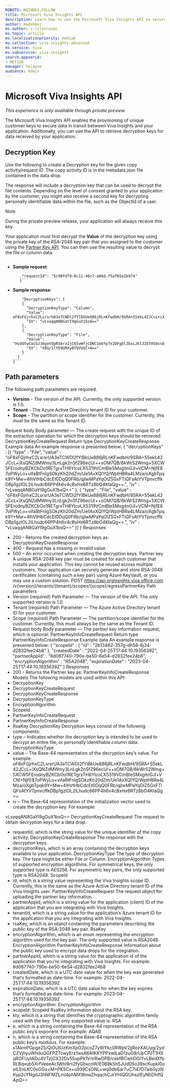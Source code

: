 ```yaml
---
ROBOTS: NOINDEX,FOLLOW
title: Microsoft Viva Insights API
description: Learn how to use the Microsoft Viva Insights API to secure moving data for more advanced analysis
author: madehmer
ms.author: v-lilyolason
ms.topic: article
ms.localizationpriority: medium 
ms.collection: viva-insights-advanced 
ms.service: viva 
ms.subservice: viva-insights 
search.appverid: 
- MET150 
manager: helayne
audience: Admin
---
```


# Microsoft Viva Insights API

*This experience is only available through private preview.*

The Microsoft Viva Insights API enables the provisioning of unique customer keys to secure data in transit between Viva Insights and your application. Additionally, you can use the API to retrieve decryption keys for data received by your application.

## Decryption Key

Use the following to create a Decryption key for the given copy activity/request ID. The copy activity ID is in the metadata.json file contained in the data drop.

The response will include a decryption key that can be used to decrypt the file contents. Depending on the level of consent granted to your application by the customer, you might also receive a second key for decrypting personally identifiable data within the file, such as the ObjectId of a user.

>[!Note]
>During the private preview release, your application will always receive this key.

Your application must first decrypt the **Value** of the decryption key using the private key of the RSA-2048 key pair that you assigned to the customer using the [Partner Key API](#partner-key-api). You can then use the resulting value to decrypt the file or column data.

```POST https://api.orginsights.viva.office.com/v{version}/tenants/{tenant}/scopes/{scope}/egressDecryptionKey
```

* **Sample request**:

  ```{
      "requestId": "5c90fd79-6c11-40c7-a66d-f5af65e2b974"
     }```

* **Sample response**:

  ```{
      "DecryptionKeys": [
      {
        "DecryptionKeyType": "Column",
        "Value": oF8xFGjrhxC2LsrsrUA3eTCWDl2fYlBkUe886jRLnKFwdbH/9SRA+55ekL42JCcL+iXsQNZdMWmy3LnLgk2nSfZ96ecU/++sOM7QB/6kWrS2Wmg+5XCW5FErodnyBZKCbOo1RETgrxTH8YlcoLX5319VCmBleSMxgitn0Jl+VCM+NjfE87oPWyLo+vifaBtFnIgSOkzKh20dZm/Ue1AxXQlYQ/WptHBRa4LMza/oXgbTpqk9Y+Mw+4IhVtHbCdcEt0DqQ0FRb/qjlwMPaYqOlZ5GxFTiQFsAtYVTpnvcffkDBp1gzlOL2iLhudc66PP4h6v4cBxHx6RTz8bO4KIaQg==",
        "IV": "vLvaqqAN8GaYI9gGuX1bsQ=="
      },
      {
        "DecryptionKeyType": "File",
        "Value": "Hv4OtwCacGJ3mgetOpRS6rx2jC65vWfjCDNCIebYpTe2DFgDlZbxLJ6l3ZETH5Oss6NlLYbWIgTiBwuQxN/a7eZBE5ZYuiG3Gk72lH0Egy7BeSN7dlyV7ryn1nC7eEpYsjOLwSdIs79JP77yvIlkNohCXgP/BVp612kL1/atxITyN2kxWO4RaMhct3izvdjreOJoxUABEAAaqCGagrgsWL1AS+5X5fduspsE8zmPJ78cm67Qt5ZbdZ+N+ilXEclSIUeVrp9iXjh94mLCn9hra8e97SXVquyAnWG5F0Wy/tjS6+pNyM/EVI/QrBCgSW7HsOJp1sQvq7u+/ZJln4zS3w==",
        "IV": "X8G/1lYE9URXyBfQVUGC+A=="
      }
    ]
  }```

## Path parameters

The following path parameters are required.

* **Version** - The version of the API. Currently, the only supported version is 1.0.
* **Tenant** - The Azure Active Directory tenant ID for your customer.
* **Scope** - The partition or scope identifier for the customer. Currently, this must be the same as the Tenant ID.

Request body
Body parameter — The create request with the unique ID of the extraction operation for which the decryption keys should be retrieved: 
DecryptionKeyCreateRequest 
Return type
DecryptionKeyCreateResponse
Example data
An example response is presented below:
{
  "decryptionKeys" : [{
    "type" : "File",
    "value" : "oF8xFGjrhxC2LsrsrUA3eTCWDl2fYlBkUe886jRLnKFwdbH/9SRA+55ekL42JCcL+iXsQNZdMWmy3LnLgk2nSfZ96ecU/++sOM7QB/6kWrS2Wmg+5XCW5FErodnyBZKCbOo1RETgrxTH8YlcoLX5319VCmBleSMxgitn0Jl+VCM+NjfE87oPWyLo+vifaBtFnIgSOkzKh20dZm/Ue1AxXQlYQ/WptHBRa4LMza/oXgbTpqk9Y+Mw+4IhVtHbCdcEt0DqQ0FRb/qjlwMPaYqOlZ5GxFTiQFsAtYVTpnvcffkDBp1gzlOL2iLhudc66PP4h6v4cBxHx6RTz8bO4KIaQg==.",
    "iv" : "vLvaqqAN8GaYI9gGuX1bsQ=="
  }, {
    "type" : "File",
    "value" : "oF8xFGjrhxC2LsrsrUA3eTCWDl2fYlBkUe886jRLnKFwdbH/9SRA+55ekL42JCcL+iXsQNZdMWmy3LnLgk2nSfZ96ecU/++sOM7QB/6kWrS2Wmg+5XCW5FErodnyBZKCbOo1RETgrxTH8YlcoLX5319VCmBleSMxgitn0Jl+VCM+NjfE87oPWyLo+vifaBtFnIgSOkzKh20dZm/Ue1AxXQlYQ/WptHBRa4LMza/oXgbTpqk9Y+Mw+4IhVtHbCdcEt0DqQ0FRb/qjlwMPaYqOlZ5GxFTiQFsAtYVTpnvcffkDBp1gzlOL2iLhudc66PP4h6v4cBxHx6RTz8bO4KIaQg==.",
    "iv" : "vLvaqqAN8GaYI9gGuX1bsQ=="
  }]
}
Responses
* 200 - Returns the created decryption keys as:
DecryptionKeyCreateResponse
* 400 - Request has a missing or invalid value.
* 500 – An error occurred when creating the decryption keys.
Partner key
A unique RSA-2048 key pair must be created for each customer that installs your application. This key cannot be reused across multiple customers. Your application can securely generate and store RSA-2048 certificates (containing such a key pair) using Azure KeyVault, or you may use a custom solution.
POST https://api.orginsights.viva.office.com /v{version}/tenants/{tenant}/scopes/{scope}/egressPartnerKey
Path parameters
* Version (required)
Path Parameter — The version of the API. The only supported version is 1.0.
* Tenant (required)
Path Parameter — The Azure Active Directory tenant ID for your customer.
* Scope (required)
Path Parameter — The partition/scope identifier for the customer. Currently, this must always be the same as the Tenant ID.
Request body
Body parameter — The partner key information request, which is optional:
PartnerKeyInfoCreateRequest 
Return type
PartnerKeyInfoCreateResponse
Example data
An example response is presented below:
{
  "scopeId" : {
    "id" : "2b13482-357g-dh58-6j34-d2832fee24b8"
  },
  "createdDate" : "2022-04-25T17:44:10.1935639Z",
  "partnerAppId" : "8d067740-790e-be50-6e54-d2832fee24b8",
  "encryptionAlgorithm" : "RSA2048",
  "expirationDate" : "2023-04-25T17:44:10.1935639Z"
}
Responses
* 200 - Returns the Partner key as: 
PartnerKeyInfoCreateResponse
Models
The following models are used within this API:
* DecryptionKey
* DecryptionKeyCreateRequest
* DecryptionKeyCreateResponse
* DecryptionKeyType
* EncryptionAlgorithm
* ScopeId
* PartnerKeyInfoCreateRequest
* PartnerKeyInfoCreateResponse
* RsaKey
DecryptionKey
Decryption keys consist of the following components:
* type – Indicates whether the decryption key is intended to be used to decrypt an entire file, or personally identifiable column data.
DecryptionKeyType
* value – The Base-64 representation of the decryption key’s value. For example: 
oF8xFGjrhxC2LsrsrUA3eTCWDl2fYlBkUe886jRLnKFwdbH/9SRA+55ekL42JCcL+iXsQNZdMWmy3LnLgk2nSfZ96ecU/++sOM7QB/6kWrS2Wmg+5XCW5FErodnyBZKCbOo1RETgrxTH8YlcoLX5319VCmBleSMxgitn0Jl+VCM+NjfE87oPWyLo+vifaBtFnIgSOkzKh20dZm/Ue1AxXQlYQ/WptHBRa4LMza/oXgbTpqk9Y+Mw+4IhVtHbCdcEt0DqQ0FRb/qjlwMPaYqOlZ5GxFTiQFsAtYVTpnvcffkDBp1gzlOL2iLhudc66PP4h6v4cBxHx6RTz8bO4KIaQg==
* iv – The Base-64 representation of the initialization vector used to create the decryption key. For example:

vLvaqqAN8GaYI9gGuX1bsQ==
DecryptionKeyCreateRequest
The request to obtain decryption keys for a data drop.
* requestId, which is the string value for the unique identifier of the copy activity.
DecryptionKeyCreateResponse
The response with the decryption keys.
* decryptionKeys, which is an array containing the decryption keys available to your application.
DecryptionKeyType
The type of decryption key. The type might be either File or Column.
EncryptionAlgorithm
Types of supported encryption algorithms. For symmetrical keys, the only supported type is AES256. For asymmetric key pairs, the only supported type is RSA2048.
ScopeId
* id, which is a string value representing the Viva Insights scope ID. Currently, this is the same as the Azure Active Directory tenant ID of the Viva Insights user.
PartnerKeyInfoCreateRequest
The request object for uploading the partner key information.
* partnerAppId, which is a string value for the application (client) ID of the application that you are integrating with Viva Insights.
* tenantId, which is a string value for the application’s Azure tenant ID for the application that you are integrating with Viva Insights. 
* rsaKey, which is an object containing the parameters describing the public key of the RSA-2048 key pair.
RsaKey
* encryptionAlgorithm, which is an enum representing the encryption algorithm used for the key pair. The only supported value is RSA2048.
EncryptionAlgorithm
PartnerKeyInfoCreateResponse
Information about the public key used to encrypt data drops for the integration.
* partnerAppId, which is a string value for the application id of the application that you’re integrating with Viva Insights. For example: 
8d067740-790e-be50-6e54-d2832fee24b8
* createdDate, which is a UTC date value for when the key was generated that’s formatted as date-time. For example: 
2022-04-25T17:44:10.1935639Z
* expirationDate, which is a UTC date value for when the key expires that’s formatted as date-time. For example: 
2023-04-25T17:44:10.1935639Z
* encryptionAlgorithm: 
EncryptionAlgorithm
* scopeId: 
ScopeId
RsaKey
Information about the RSA key.
* kty, which is a string that identifies the cryptographic algorithm family used with the key. The only supported value is:
 RSA
* e, which is a string containing the Base-64 representation of the RSA public key’s exponent. For example: 
AQAB
* n, which is a string containing the Base-64 representation of the RSA public key’s modulus. For example: 
s1AkmPGpge25/QiOUIUzKmXpO2pcoZ7yWYkc0RWpV2jjRozXALlyg/2ydCZVjhyuWhduQGFPZTcwyErz1wsA6AtKKYPPxwlLaD1zuG8rUpCPJT1HXqROFUyIADu4VTzjCX32Dv55upPk1VnrRwDPB/cekfBCwhDGiYvLBedXfbRLBqvub5XrfVeeeAc1Whi9m2fyGbxcnW/E0B9kSh5JUd05o39scKupkI0oeILEnLKC0xGGo+M+PK5Cx+u939CsONL+wq0db6ar7uC7l47D7aib5yzNKyp2cYNgdJ3hNFMZLmI4phMXWowZhqqchCJrYHiQGUhszlEyNhDhlfQApQ==
